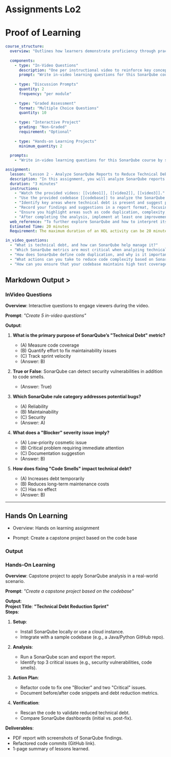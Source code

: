 # Assignments Lo2
# Proof of Learning 

```yaml
course_structure:
  overview: "Outlines how learners demonstrate proficiency through practical tasks, assessments, and collaborative evaluations uses in video learning questions"
  
  components:
    - type: "In-Video Questions"
      description: "One per instructional video to reinforce key concepts"
      prompt: "Write in-video learning questions for this SonarQube course by scanning the codebase. Include one in-video learning question per lesson to reinforce key concepts."
      
    - type: "Discussion Prompts"
      quantity: 2
      frequency: "per module"
      
    - type: "Graded Assessment"
      format: "Multiple Choice Questions"
      quantity: 10
      
    - type: "Interactive Project"
      grading: "Non-Graded"
      requirement: "Optional"
      
    - type: "Hands-on Learning Projects"
      minimum_quantity: 2
      
  prompts:
    - "Write in-video learning questions for this SonarQube course by scanning the codebase. Include one in-video learning question per lesson to reinforce key concepts."
```

```yaml
assignment:
  lesson: "Lesson 2 - Analyze SonarQube Reports to Reduce Technical Debt"
  description: "In this assignment, you will analyze SonarQube reports to identify and address technical debt in the codebase. The goal is to understand the key metrics provided by SonarQube and how they can be used to improve the overall quality and maintainability of the code."
  duration: "3 minutes"
  instructions:
    - "Watch the provided videos: [[video1]], [[video2]], [[video3]]."
    - "Use the provided codebase [[codebase]] to analyze the SonarQube report."
    - "Identify key areas where technical debt is present and suggest practical improvements."
    - "Record your findings and suggestions in a report format, focusing on the most critical issues."
    - "Ensure you highlight areas such as code duplication, complexity, and test coverage gaps."
    - "After completing the analysis, implement at least one improvement in the codebase."
  web_reference: "To further explore SonarQube and how to interpret its reports, read the official documentation: https://docs.sonarqube.org/latest/"
  Estimated Time: 20 minutes
  Requirement: The maximum duration of an HOL activity can be 20 minutes. It is supposed to be a short hands-on activity that the learners can perform to practice the skills they have learned in the previous video.

in_video_questions:
  - "What is technical debt, and how can SonarQube help manage it?"
  - "Which SonarQube metrics are most critical when analyzing technical debt?"
  - "How does SonarQube define code duplication, and why is it important to address it?"
  - "What actions can you take to reduce code complexity based on SonarQube reports?"
  - "How can you ensure that your codebase maintains high test coverage according to SonarQube?"

```


## Markdown Output >

### **InVideo Questions**  
**Overview**: Interactive questions to engage viewers during the video.  

**Prompt**: *"Create 5 in-video questions"*  

**Output**:  
1. **What is the primary purpose of SonarQube’s "Technical Debt" metric?**  
   - (A) Measure code coverage  
   - (B) Quantify effort to fix maintainability issues  
   - (C) Track sprint velocity  
   - (Answer: B)  

2. **True or False**: SonarQube can detect security vulnerabilities in addition to code smells.  
   - (Answer: True)  

3. **Which SonarQube rule category addresses potential bugs?**  
   - (A) Reliability  
   - (B) Maintainability  
   - (C) Security  
   - (Answer: A)  

4. **What does a "Blocker" severity issue imply?**  
   - (A) Low-priority cosmetic issue  
   - (B) Critical problem requiring immediate attention  
   - (C) Documentation suggestion  
   - (Answer: B)  

5. **How does fixing "Code Smells" impact technical debt?**  
   - (A) Increases debt temporarily  
   - (B) Reduces long-term maintenance costs  
   - (C) Has no effect  
   - (Answer: B)  

---


## Hands On Learning

- Overview: Hands on learning assignment 

- Prompt: Create a capstone project based on the code base

### Output 

### **Hands-On Learning**  
**Overview**: Capstone project to apply SonarQube analysis in a real-world scenario.  

**Prompt**: *"Create a capstone project based on the codebase"*  

**Output**:  
**Project Title**: **"Technical Debt Reduction Sprint"**  
**Steps**:  
1. **Setup**:  
   - Install SonarQube locally or use a cloud instance.  
   - Integrate with a sample codebase (e.g., a Java/Python GitHub repo).  

2. **Analysis**:  
   - Run a SonarQube scan and export the report.  
   - Identify top 3 critical issues (e.g., security vulnerabilities, code smells).  

3. **Action Plan**:  
   - Refactor code to fix one "Blocker" and two "Critical" issues.  
   - Document before/after code snippets and debt reduction metrics.  

4. **Verification**:  
   - Rescan the code to validate reduced technical debt.  
   - Compare SonarQube dashboards (initial vs. post-fix).  

**Deliverables**:  
   - PDF report with screenshots of SonarQube findings.  
   - Refactored code commits (GitHub link).  
   - 1-page summary of lessons learned.  